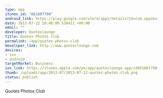 ```yaml
--- 
type: app
itunes_id: "661607790"
android_link: https://play.google.com/store/apps/details?id=com.appsbuilder415134
date: 2013-07-22 10:40:00.538411 +00:00
email: ""
developer: Quoteslounge
title: Quotes Photos Club
permalink: /app/quotes-photos-club
developer_link: http://www.quoteslounge.com
devices: 
- ios
- android
targetMarket: Business
ios_link: https://itunes.apple.com/pk/app/quoteslounge-app/id661607790?mt=8
thumb: /uploads/app/2013-07/2013-07-22-quotes-photos-club.png
status: publish
---
```


Quotes Photos Club
